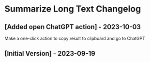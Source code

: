 # Summarize Long Text Changelog

## [Added open ChatGPT action] - 2023-10-03
Make a one-click action to copy result to clipboard and go to ChatGPT</li>


## [Initial Version] - 2023-09-19